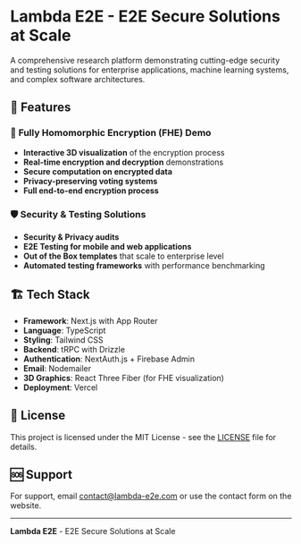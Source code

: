 # Lambda E2E - E2E Secure Solutions at Scale

A comprehensive research platform demonstrating cutting-edge security and testing solutions for enterprise applications, machine learning systems, and complex software architectures.

## 🚀 Features

### 🔐 **Fully Homomorphic Encryption (FHE) Demo**
- **Interactive 3D visualization** of the encryption process
- **Real-time encryption and decryption** demonstrations
- **Secure computation on encrypted data**
- **Privacy-preserving voting systems**
- **Full end-to-end encryption process**

### 🛡️ **Security & Testing Solutions**
- **Security & Privacy audits**
- **E2E Testing for mobile and web applications**
- **Out of the Box templates** that scale to enterprise level
- **Automated testing frameworks** with performance benchmarking

## 🏗️ Tech Stack
- **Framework**: Next.js with App Router
- **Language**: TypeScript
- **Styling**: Tailwind CSS
- **Backend**: tRPC with Drizzle
- **Authentication**: NextAuth.js + Firebase Admin
- **Email**: Nodemailer
- **3D Graphics**: React Three Fiber (for FHE visualization)
- **Deployment**: Vercel

## 📄 License

This project is licensed under the MIT License - see the [LICENSE](LICENSE) file for details.

## 🆘 Support

For support, email [contact@lambda-e2e.com](mailto:contact@lambda-e2e.com) or use the contact form on the website.

---

**Lambda E2E** - E2E Secure Solutions at Scale
